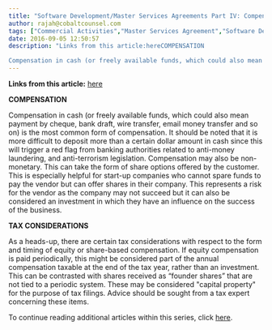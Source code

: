 ```yaml
---
title: "Software Development/Master Services Agreements Part IV: Compensation in Cash and Alternative Forms of Compensation"
author: rajah@cobaltcounsel.com
tags: ["Commercial Activities","Master Services Agreement","Software Development","Rajah"]
date: 2016-09-05 12:50:57
description: "Links from this article:hereCOMPENSATION

Compensation in cash (or freely available funds, which could also mean payment by cheque, ba..."
---
```


**Links from this article:**
[here](http://blog.clausehound.com/interest-rate-on-payments-in-msa/)

**COMPENSATION**

Compensation in cash (or freely available funds, which could also mean payment by cheque, bank draft, wire transfer, email money transfer and so on) is the most common form of compensation. It should be noted that it is more difficult to deposit more than a certain dollar amount in cash since this will trigger a red flag from banking authorities related to anti-money laundering, and anti-terrorism legislation. Compensation may also be non-monetary. This can take the form of share options offered by the customer. This is especially helpful for start-up companies who cannot spare funds to pay the vendor but can offer shares in their company. This represents a risk for the vendor as the company may not succeed but it can also be considered an investment in which they have an influence on the success of the business.

**TAX CONSIDERATIONS**

As a heads-up, there are certain tax considerations with respect to the form and timing of equity or share-based compensation. If equity compensation is paid periodically, this might be considered part of the annual compensation taxable at the end of the tax year, rather than an investment. This can be contrasted with shares received as “founder shares” that are not tied to a periodic system. These may be considered "capital property" for the purpose of tax filings. Advice should be sought from a tax expert concerning these items.

To continue reading additional articles within this series, click [here](http://blog.clausehound.com/interest-rate-on-payments-in-msa/).
